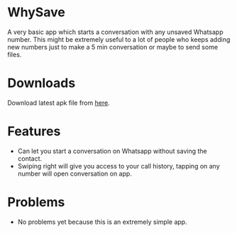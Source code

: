 # WhySave
A very basic app which starts a conversation with any unsaved Whatsapp number.
This might be extremely useful to a lot of people who keeps adding new numbers just to make a 5 min conversation or maybe to send some files. 

# Downloads
Download latest apk file from [here](https://github.com/supersu-man/WhySave/releases/download/v1.0/WhySave-v1.0.apk).

# Features
- Can let you start a conversation on Whatsapp without saving the contact.
- Swiping right will give you access to your call history, tapping on any number will open conversation on app.

# Problems
- No problems yet because this is an extremely simple app.
